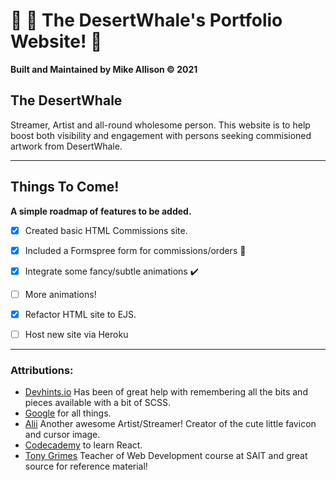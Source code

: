 # :whale: :palm_tree: The DesertWhale's Portfolio Website! :partying_face:

**Built and Maintained by Mike Allison &copy; 2021**

## The DesertWhale
Streamer, Artist and all-round wholesome person. This website is to help boost both visibility and engagement with persons seeking commisioned artwork from DesertWhale.

---

## Things To Come!

**A simple roadmap of features to be added.**

- [x] Created basic HTML Commissions site.
- [x]  Included a Formspree form for commissions/orders :pencil:
- [x] Integrate some fancy/subtle animations :heavy_check_mark:
- [ ] More animations!
- [x] Refactor HTML site to EJS.
- [ ] Host new site via Heroku


--- 

### Attributions: 

- [Devhints.io](https://devhints.io/sass) Has been of great help with remembering all the bits and pieces available with a bit of SCSS.
- [Google](https://google.com) for all things.
- [Alii](https://rawooo.carrd.co/) Another awesome Artist/Streamer! Creator of the cute little favicon and cursor image.
- [Codecademy](https://codecademy.com) to learn React.
- [Tony Grimes](https://github.com/acidtone) Teacher of Web Development course at SAIT and great source for reference material!